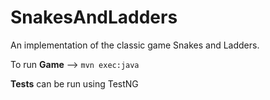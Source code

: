 # SnakesAndLadders

An implementation of the classic game Snakes and Ladders.

To run **Game** --> `mvn exec:java`

**Tests** can be run using TestNG